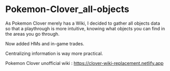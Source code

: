 # Pokemon-Clover_all-objects

As Pokemon Clover merely has a Wiki, I decided to gather all objects data so that a playthrough is more intuitive, knowing what objects you can find in the areas you go through.

Now added HMs and in-game trades.

Centralizing information is way more practical.

Pokemon Clover unofficial wiki : https://clover-wiki-replacement.netlify.app
